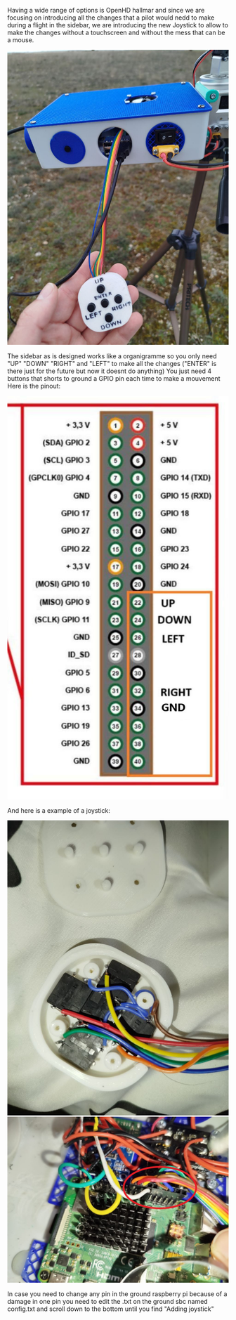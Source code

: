 Having a wide range of options is OpenHD hallmar and since we are focusing on introducing all the changes that a pilot would nedd to make during a flight in the sidebar, we are introducing the new Joystick to allow to make the changes without a touchscreen and without the mess that can be a mouse.

![General view of the joystick](../.gitbook/assets/General_photo.jpg)

The sidebar as is designed works like a organigramme so you only need "UP" "DOWN" "RIGHT" and "LEFT" to make all the changes ("ENTER" is there just for the future but now it doesnt do anything)
You just need 4 buttons that shorts to ground a GPIO pin each time to make a mouvement
Here is the pinout:

![RPI_pinout](../.gitbook/assets/RPI_pinout.jpg)


And here is a example of a joystick:

![Interal_wiring](../.gitbook/assets/Internal_wiring.jpg)
![Inside ground unit](../.gitbook/assets/photo_2025-03-06_18-26-45.jpg)

In case you need to change any pin in the ground raspberry pi because of a damage in one pin you need to edit the .txt on the ground sbc named config.txt and scroll down to the bottom until you find "Adding joystick"
